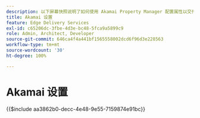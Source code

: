 ```yaml
---
description: 以下屏幕快照说明了如何使用 Akamai Property Manager 配置属性以交付内容。**基本设置用红色圆圈标记。**
title: Akamai 设置
feature: Edge Delivery Services
exl-id: c65206dc-3fbe-4d3e-bc48-5fca9a5899c9
role: Admin, Architect, Developer
source-git-commit: 646ca4f4a441bf1565558002dcd6f96d3e228563
workflow-type: tm+mt
source-wordcount: '30'
ht-degree: 100%

---
```


# Akamai 设置

{{$include aa3862b0-decc-4e48-9e55-7159874e91bc}}
